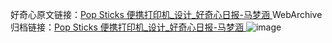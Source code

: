 好奇心原文链接：[Pop Sticks 便携打印机_设计_好奇心日报-马梦涵 ](https://www.qdaily.com/articles/11016.html)
WebArchive归档链接：[Pop Sticks 便携打印机_设计_好奇心日报-马梦涵 ](http://web.archive.org/web/20190623163535/https://www.qdaily.com/articles/11016.html)
![image](http://ww3.sinaimg.cn/large/007d5XDply1g3wg6s6gabj30u04yn4dh)